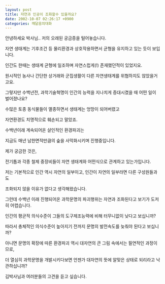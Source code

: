 ```yaml
---
layout: post
title: 자연과 인공이 조화할수 있을까요?
date: 2002-10-07 02:26:17 +0900
categories: 깨달음의대화
---
```

안녕하세요 박사님.. 저의 오래된 궁금증을 털어놓습니다.
  
자연 생태계는 기후조건 등 물리환경과 상호작용하면서 균형을 유지하고 있는 듯이 보입니다.
  
인간도 한때는 생태계 균형에 일조하며 자연스럽게(!) 존재했던적이 있었지요.
  
원시적인 농사나 간단한 상거래와 군집생활이 다른 자연생태계를 위협하지도 않았을거고요.
  

  
그렇지만 수백년전, 과학기술혁명이 인간의 능력을 지나치게 증대시켰을 때 어떤 일이 벌어졌나요?
  
수많은 토종 동식물들이 멸종하면서 생태계는 엉망이 되어버렸고
  
자연환경도 치명적으로 훼손되고 말았죠.
  
수백년이래 계속되어온 살인적인 환경파괴는
  
지금도 매년 남한면적만큼의 숲을 사막화시키며 진행중입니다.
  

  
제가 궁금한 것은,
  
전기톱과 각종 철제 중장비들이 자연 생태계와 어떤식으로 관계하고 있는가입니다.
  
저는 기본적으로 인간 역시 자연의 일부이고, 인간이 자연의 일부라면 다른 구성원들과도
  
조화되지 않을 이유가 없다고 생각해왔습니다.
  
그런데 수백년 이래 진행되어온 과학문명의 파괴행위는 자연과 조화된다고 보기가 도저히 어렵습니다.
  

  
인간의 평균적 의식수준이 그들의 도구제조능력에 비해 터무니없이 낮다고 보십니까?
  
따라서 총체적인 의식수준이 높아지기 전까지 문명의 발전속도를 늦춰야 된다고 보십니까?
  

  
아니면 문명의 확장에 따른 환경파괴 역시 대자연의 큰 그림 속에서는 필연적인 과정이므로,
  
더 열심히 과학문명을 개발시키다보면 언젠가 대자연의 뜻에 알맞은 상태로 되리라고 낙관하십니까?
  

  
김박사님과 여러분들의 고견을 듣고 싶습니다.